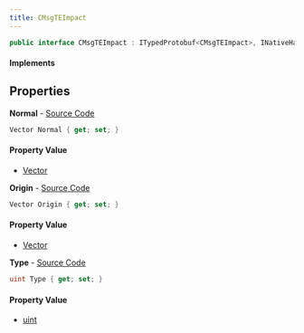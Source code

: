 ```yaml
---
title: CMsgTEImpact
---
```


```csharp
public interface CMsgTEImpact : ITypedProtobuf<CMsgTEImpact>, INativeHandle, INetMessage<CMsgTEImpact>, IDisposable
```

#### Implements

## Properties

**Normal** - [Source Code](https://github.com/swiftly-solution/swiftlys2/blob/main/managed/src/SwiftlyS2.Generated/Protobufs/Interfaces/CMsgTEImpact.cs#L21)

```csharp
Vector Normal { get; set; }
```

#### Property Value

- [Vector](/docs/api/shared/natives/vector)

**Origin** - [Source Code](https://github.com/swiftly-solution/swiftlys2/blob/main/managed/src/SwiftlyS2.Generated/Protobufs/Interfaces/CMsgTEImpact.cs#L18)

```csharp
Vector Origin { get; set; }
```

#### Property Value

- [Vector](/docs/api/shared/natives/vector)

**Type** - [Source Code](https://github.com/swiftly-solution/swiftlys2/blob/main/managed/src/SwiftlyS2.Generated/Protobufs/Interfaces/CMsgTEImpact.cs#L24)

```csharp
uint Type { get; set; }
```

#### Property Value

- [uint](https://learn.microsoft.com/dotnet/api/system.uint32)

